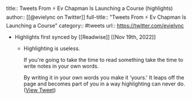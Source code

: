 title:: Tweets From ⚡️ Ev Chapman Is Launching a Course (highlights)
author:: [[@evielync on Twitter]]
full-title:: "Tweets From ⚡️ Ev Chapman Is Launching a Course"
category:: #tweets
url:: https://twitter.com/evielync

- Highlights first synced by [[Readwise]] [[Nov 19th, 2022]]
	- Highlighting is useless. 
	  
	  If you're going to take the time to read something take the time to write notes in your own words.
	  
	  By writing it in your own words you make it 'yours.' It leaps off the page and becomes part of you in a way highlighting can never do. ([View Tweet](https://twitter.com/evielync/status/1455053382872301569))